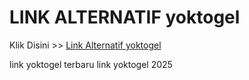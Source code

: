 # LINK ALTERNATIF yoktogel

Klik Disini >> <a href="https://linksto.pages.dev/">Link Alternatif yoktogel </a>

link yoktogel terbaru
link yoktogel 2025